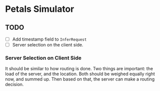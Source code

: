 # Petals Simulator

## TODO

- [ ] Add timestamp field to `InferRequest`
- [ ] Server selection on the client side. 

### Server Selection on Client Side

It should be similar to how routing is done. Two things are important: the load
of the server, and the location. Both should be weighed equally right now, and
summed up. Then based on that, the server can make a routing decision.
